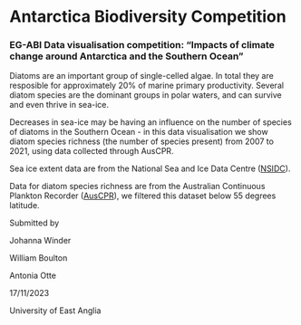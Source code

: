 # Antarctica Biodiversity Competition

### EG-ABI Data visualisation competition: “Impacts of climate change around Antarctica and the Southern Ocean” 

Diatoms are an important group of single-celled algae. In total they are resposible for approximately 20% of marine primary productivity. 
Several diatom species are the dominant groups in polar waters, and can survive and even thrive in sea-ice. 

Decreases in sea-ice may be having an influence on the number of species of diatoms in the Southern Ocean - in this data visualisation we show diatom species richness (the number of species present) from 2007 to 2021, using data collected through AusCPR. 

Sea ice extent data are from the National Sea and Ice Data Centre ([NSIDC](https://nsidc.org/data/seaice_index)). 

Data for diatom species richness are from the Australian Continuous Plankton Recorder ([AusCPR](https://www.gbif.org/dataset/29b28617-c91c-4bc9-b3aa-c97960a8b5c8)), we filtered this dataset below 55 degrees latitude. 

Submitted by 

Johanna Winder

William Boulton

Antonia Otte

17/11/2023

University of East Anglia
